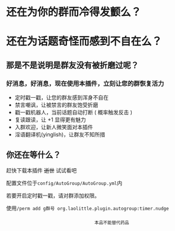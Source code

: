# 还在为你的群而冷得发颤么？

# 还在为话题奇怪而感到不自在么？

## 那是不是说明是群友没有被折磨过呢？

### 好消息，好消息，现在使用本插件，立刻让您的群恢复活力

+ 定时戳一戳，让您的群友感到浑身不自在
+ 禁言嘲讽，让被禁言的群友饱受折磨
+ 戳一戳机器人，当前话题自动打断 ( 概率触发反击 )
+ 复读跟读，让 +1 显得更有魅力
+ 入群欢迎，让新人微笑面对本插件
+ 淫语翻译机(yinglish)，让群友不知所措

## 你还在等什么？

赶快下载本插件 ~~逝世~~ 试试看吧

配置文件位于`config/AutoGroup/AutoGroup.yml`内

若要开启定时戳一戳，请对群添加权限。

使用`/perm add g群号 org.laolittle.plugin.autogroup:timer.nudge`

　　　　　　　　　　　　　　　　　<sub>本品不能替代药品</sub>